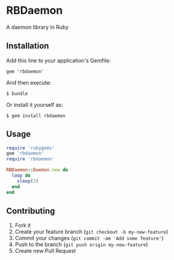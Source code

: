 # RBDaemon

A daemon library in Ruby

## Installation

Add this line to your application's Gemfile:

    gem 'rbdaemon'

And then execute:

    $ bundle

Or install it yourself as:

    $ gem install rbdaemon

## Usage

````ruby
require 'rubygems'
gem 'rbdaemon'
require 'rbdaemon'

RBDaemon::Daemon.new do
  loop do
    sleep(3)
  end
end
````

## Contributing

1. Fork it
2. Create your feature branch (`git checkout -b my-new-feature`)
3. Commit your changes (`git commit -am 'Add some feature'`)
4. Push to the branch (`git push origin my-new-feature`)
5. Create new Pull Request
